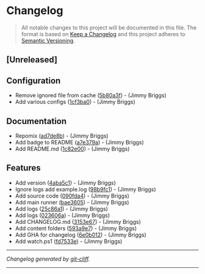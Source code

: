 # Changelog

> All notable changes to this project will be documented in this file. The format is based on
[Keep a Changelog](http://keepachangelog.com/) and this project adheres to
[Semantic Versioning](http://semver.org/).

## [Unreleased]

## Configuration

- Remove ignored file from cache ([5b80a3f](https://github.com/jimbrig/marksnipsai/commit/5b80a3f8c820dde3c3592778df74d15c8910ab72))  - (Jimmy Briggs)
- Add various configs ([1cf3ba0](https://github.com/jimbrig/marksnipsai/commit/1cf3ba0a6d2c0abdfcf00fb5b8fab4062f3c562e))  - (Jimmy Briggs)

## Documentation

- Repomix ([ad7de8b](https://github.com/jimbrig/marksnipsai/commit/ad7de8b06d698a3bbecf9ce84c5b00801afc0915))  - (Jimmy Briggs)
- Add badge to README ([a7e379a](https://github.com/jimbrig/marksnipsai/commit/a7e379aca1674f4294fb2bd6ff25e01f6c7265ca))  - (Jimmy Briggs)
- Add README.md ([1c82e00](https://github.com/jimbrig/marksnipsai/commit/1c82e00608a72a33dfc5582727b5a4e4ad8dcdf4))  - (Jimmy Briggs)

## Features

- Add version ([4aba5c1](https://github.com/jimbrig/marksnipsai/commit/4aba5c1761d24e73cbc63b686e48d1d0b91b1c36))  - (Jimmy Briggs)
- Ignore logs add example.log ([98b9fc1](https://github.com/jimbrig/marksnipsai/commit/98b9fc12fb1fdae0436dcc71f7488e0b9bce25eb))  - (Jimmy Briggs)
- Add source code ([090fda4](https://github.com/jimbrig/marksnipsai/commit/090fda4c942f17107ce2f3d77154ecef88ed78f0))  - (Jimmy Briggs)
- Add main runner ([bae3605](https://github.com/jimbrig/marksnipsai/commit/bae3605c9ee2f0fb0ddb18921472bff75a8d0d27))  - (Jimmy Briggs)
- Add logs ([25c86a1](https://github.com/jimbrig/marksnipsai/commit/25c86a10f1018de81cc0245a9683f13851e44eb6))  - (Jimmy Briggs)
- Add logs ([023606a](https://github.com/jimbrig/marksnipsai/commit/023606abd3a338534f63ed91e37f3315c0bffdd9))  - (Jimmy Briggs)
- Add CHANGELOG.md ([3153e67](https://github.com/jimbrig/marksnipsai/commit/3153e67b482cccec3832cb5a197c89bcdd9a2555))  - (Jimmy Briggs)
- Add content folders ([593a9e7](https://github.com/jimbrig/marksnipsai/commit/593a9e72041bc31941c2e2768fd3cc5bf8b90ae1))  - (Jimmy Briggs)
- Add GHA for changelog ([6e0b012](https://github.com/jimbrig/marksnipsai/commit/6e0b0120a4a6600c33e9c75d4fdd611c308940e2))  - (Jimmy Briggs)
- Add watch.ps1 ([fd7533e](https://github.com/jimbrig/marksnipsai/commit/fd7533e210421cb3d39611d5436218a14e5636e4))  - (Jimmy Briggs)

***
*Changelog generated by [git-cliff](https://github.com/orhun/git-cliff).*
***
